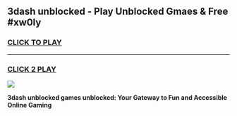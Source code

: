 
## 3dash unblocked - Play Unblocked Gmaes & Free #xw0ly
<h3>
<a href="https://news.freeplayer.one?title=3dash_unblocked&ref=26F">CLICK TO PLAY</a></h3>
<hr>

<h3>
<a href="https://news.freeplayer.one?title=3dash_unblocked&ref=26F">CLICK 2 PLAY</a>
  
</h3>

<a href="https://news.freeplayer.one?title=3dash_unblocked&ref=26F/"><img src="https://clearcache.store/games.png"></a>


**3dash unblocked games unblocked: Your Gateway to Fun and Accessible Online Gaming**
